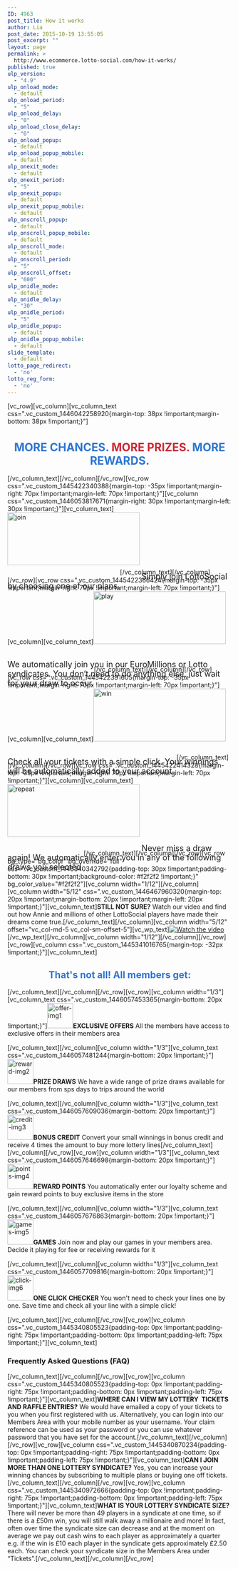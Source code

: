```yaml
---
ID: 4963
post_title: How it works
author: Lia
post_date: 2015-10-19 13:55:05
post_excerpt: ""
layout: page
permalink: >
  http://www.ecommerce.lotto-social.com/how-it-works/
published: true
ulp_version:
  - "4.9"
ulp_onload_mode:
  - default
ulp_onload_period:
  - "5"
ulp_onload_delay:
  - "0"
ulp_onload_close_delay:
  - "0"
ulp_onload_popup:
  - default
ulp_onload_popup_mobile:
  - default
ulp_onexit_mode:
  - default
ulp_onexit_period:
  - "5"
ulp_onexit_popup:
  - default
ulp_onexit_popup_mobile:
  - default
ulp_onscroll_popup:
  - default
ulp_onscroll_popup_mobile:
  - default
ulp_onscroll_mode:
  - default
ulp_onscroll_period:
  - "5"
ulp_onscroll_offset:
  - "600"
ulp_onidle_mode:
  - default
ulp_onidle_delay:
  - "30"
ulp_onidle_period:
  - "5"
ulp_onidle_popup:
  - default
ulp_onidle_popup_mobile:
  - default
slide_template:
  - default
lotto_page_redirect:
  - 'no'
lotto_reg_form:
  - 'no'
---
```

[vc_row][vc_column][vc_column_text css=".vc_custom_1446042258920{margin-top: 38px !important;margin-bottom: 38px !important;}"]
<h1 style="color: #2f76d2; font-size: 25px; text-align: center;"><strong>MORE CHANCES. <span style="color: #ca2835;">MORE PRIZES. </span>MORE REWARDS.</strong></h1>
[/vc_column_text][/vc_column][/vc_row][vc_row css=".vc_custom_1445422340388{margin-top: -35px !important;margin-right: 70px !important;margin-left: 70px !important;}"][vc_column css=".vc_custom_1446053817671{margin-right: 30px !important;margin-left: 30px !important;}"][vc_column_text]<img class="alignleft size-full wp-image-5193" src="http://www.ecommerce.lotto-social.com/wp-content/uploads/join1.jpg" alt="join" width="297" height="118" />
<span style="font-size: 18px; position: relative; top: 32px;">Simply join LottoSocial by choosing one of our plans.</span>[/vc_column_text][/vc_column][/vc_row][vc_row css=".vc_custom_1445422366424{margin-top: -35px !important;margin-right: 70px !important;margin-left: 70px !important;}"][vc_column][vc_column_text]<img class="alignleft size-full wp-image-5193" src="http://www.ecommerce.lotto-social.com/wp-content/uploads/play1.jpg" alt="play" width="297" height="118" />
<span style="font-size: 18px; position: relative; top: 32px;">We automatically join you in our EuroMillions or Lotto syndicates.
You don‘t need to do anything else, just wait for your draw to occur.</span>[/vc_column_text][/vc_column][/vc_row][vc_row css=".vc_custom_1445422391605{margin-top: -35px !important;margin-right: 70px !important;margin-left: 70px !important;}"][vc_column][vc_column_text]<img class="alignleft size-full wp-image-5194" src="http://www.ecommerce.lotto-social.com/wp-content/uploads/win1.jpg" alt="win" width="297" height="118" />
<span style="font-size: 18px; position: relative; top: 32px;">Check all your tickets with a simple click.
Your winnings will be automatically added to your account.
</span>[/vc_column_text][/vc_column][/vc_row][vc_row css=".vc_custom_1445422414328{margin-top: -35px !important;margin-right: 70px !important;margin-left: 70px !important;}"][vc_column][vc_column_text]<img class="alignleft size-full wp-image-5195" src="http://www.ecommerce.lotto-social.com/wp-content/uploads/repeat1.jpg" alt="repeat" width="297" height="118" />
<span style="font-size: 18px; position: relative; top: 32px;">Never miss a draw again!
We automatically enter you in any of the following draws you selected.</span>[/vc_column_text][/vc_column][/vc_row][vc_row bg_type="bg_color" bg_override="full" css=".vc_custom_1445340342792{padding-top: 30px !important;padding-bottom: 30px !important;background-color: #f2f2f2 !important;}" bg_color_value="#f2f2f2"][vc_column width="1/12"][/vc_column][vc_column width="5/12" css=".vc_custom_1446467960320{margin-top: 20px !important;margin-bottom: 20px !important;margin-left: 20px !important;}"][vc_column_text]<strong>STILL NOT SURE?</strong>
Watch our video and find out how Annie and
millions of other LottoSocial players have made
their dreams come true.[/vc_column_text][/vc_column][vc_column width="5/12" offset="vc_col-md-5 vc_col-sm-offset-5"][vc_wp_text]<a class="wistia-popover[height=360,playerColor=7b796a,width=640]" href="//fast.wistia.net/embed/iframe/acr33o7op8?popover=true"><img class="aligncenter" src="http://www.ecommerce.lotto-social.com/wp-content/uploads/video_thumb.jpg" alt="Watch the video" /></a>
<script src="//fast.wistia.com/assets/external/popover-v1.js"></script>[/vc_wp_text][/vc_column][vc_column width="1/12"][/vc_column][/vc_row][vc_row][vc_column css=".vc_custom_1445341016765{margin-top: -32px !important;}"][vc_column_text]
<h2 style="text-align: center; color: #2f76d2;">That's not all! All members get:</h2>
[/vc_column_text][/vc_column][/vc_row][vc_row][vc_column width="1/3"][vc_column_text css=".vc_custom_1446057453365{margin-bottom: 20px !important;}"]<img class="alignleft size-full wp-image-5142" src="http://www.ecommerce.lotto-social.com/wp-content/uploads/offer-img1.png" alt="offer-img1" width="58" height="56" /><strong>EXCLUSIVE OFFERS</strong>
All the members have access to exclusive offers in their members area
<div style="padding-top: 15px;"></div>
[/vc_column_text][/vc_column][vc_column width="1/3"][vc_column_text css=".vc_custom_1446057481244{margin-bottom: 20px !important;}"]<img class="alignleft size-full wp-image-5143" src="http://www.ecommerce.lotto-social.com/wp-content/uploads/reward-img2.png" alt="reward-img2" width="58" height="56" /><strong>PRIZE DRAWS</strong>
We have a wide range of prize draws available for our members from sps days to trips around the world
<div style="padding-top: 15px;"></div>
[/vc_column_text][/vc_column][vc_column width="1/3"][vc_column_text css=".vc_custom_1446057609036{margin-bottom: 20px !important;}"]<img class="alignleft size-full wp-image-5144" src="http://www.ecommerce.lotto-social.com/wp-content/uploads/credit-img3.png" alt="credit-img3" width="58" height="56" /><strong>BONUS CREDIT</strong>
Convert your small winnings in bonus credit and receive 4 times the amount to buy more lottery lines[/vc_column_text][/vc_column][/vc_row][vc_row][vc_column width="1/3"][vc_column_text css=".vc_custom_1446057646698{margin-bottom: 20px !important;}"]<img class="alignleft size-full wp-image-5147" src="http://www.ecommerce.lotto-social.com/wp-content/uploads/points-img4.png" alt="points-img4" width="58" height="56" /><strong>REWARD POINTS</strong>
You automatically enter our loyalty scheme and gain reward points to buy exclusive items in the store
<div style="padding-top: 15px;"></div>
[/vc_column_text][/vc_column][vc_column width="1/3"][vc_column_text css=".vc_custom_1446057676863{margin-bottom: 20px !important;}"]<img class="alignleft size-full wp-image-5148" src="http://www.ecommerce.lotto-social.com/wp-content/uploads/games-img5.png" alt="games-img5" width="58" height="56" /><strong>GAMES</strong>
Join now and play our games in your members area. Decide it playing for fee or receiving rewards for it
<div style="padding-top: 15px;"></div>
[/vc_column_text][/vc_column][vc_column width="1/3"][vc_column_text css=".vc_custom_1446057709816{margin-bottom: 20px !important;}"]<img class="alignleft size-full wp-image-5149" src="http://www.ecommerce.lotto-social.com/wp-content/uploads/click-img6.png" alt="click-img6" width="58" height="56" /><strong>ONE CLICK CHECKER</strong>
You won't need to check your lines one by one. Save time and check all your line with a simple click!
<div style="padding-top: 15px;"></div>
[/vc_column_text][/vc_column][/vc_row][vc_row][vc_column css=".vc_custom_1445340805523{padding-top: 0px !important;padding-right: 75px !important;padding-bottom: 0px !important;padding-left: 75px !important;}"][vc_column_text]
<h3><strong>Frequently Asked Questions (FAQ)</strong></h3>
[/vc_column_text][/vc_column][/vc_row][vc_row][vc_column css=".vc_custom_1445340805523{padding-top: 0px !important;padding-right: 75px !important;padding-bottom: 0px !important;padding-left: 75px !important;}"][vc_column_text]<strong>WHERE CAN I VIEW MY LOTTERY  TICKETS AND RAFFLE ENTRIES?</strong>
We would have emailed a copy of your tickets to you when you first registered with us. Alternatively, you can login into our Members Area with your mobile number as your username. Your claim reference can be used as your password or you can use whatever password that you have set for the account.[/vc_column_text][/vc_column][/vc_row][vc_row][vc_column css=".vc_custom_1445340870234{padding-top: 0px !important;padding-right: 75px !important;padding-bottom: 0px !important;padding-left: 75px !important;}"][vc_column_text]<strong>CAN I JOIN MORE THAN ONE LOTTERY SYNDICATE?</strong>
Yes, you can increase your winning chances by subscribing to multiple plans or buying one off tickets.[/vc_column_text][/vc_column][/vc_row][vc_row][vc_column css=".vc_custom_1445340972666{padding-top: 0px !important;padding-right: 75px !important;padding-bottom: 0px !important;padding-left: 75px !important;}"][vc_column_text]<strong>WHAT IS YOUR LOTTERY SYNDICATE SIZE?</strong>
There will never be more than 49 players in a syndicate at one time, so if there is a £50m win, you will still walk away a millionaire and more! In fact, often over time the syndicate size can decrease and at the moment on average we pay out cash wins to each player as approximately a quarter e.g. if the win is £10 each player in the syndicate gets approximately £2.50 each. You can check your syndicate size in the Members Area under “Tickets”.[/vc_column_text][/vc_column][/vc_row]